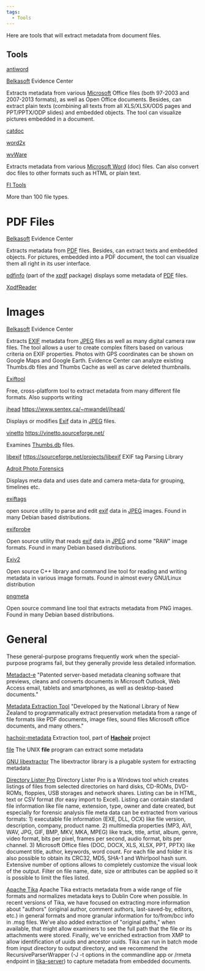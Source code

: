 ```yaml
---
tags:
  - Tools
---
```

Here are tools that will extract metadata from document files.

## Tools

[antiword](https://en.wikipedia.org/wiki/Antiword)

[Belkasoft](belkasoft.md) Evidence Center

Extracts metadata from various [Microsoft](microsoft.md) Office
files (both 97-2003 and 2007-2013 formats), as well as Open Office
documents. Besides, can extract plain texts (combining all texts from
all XLS/XLSX/ODS pages and PPT/PPTX/ODP slides) and embedded objects.
The tool can visualize pictures embedded in a document.

[catdoc](https://github.com/petewarden/catdoc)

[word2x](https://word2x.sourceforge.net/)

[wvWare](https://wvware.sourceforge.net/)

Extracts metadata from various [Microsoft Word](microsoft_office.md) (doc)
files. Can also convert doc files to other formats such as HTML or plain text.

[FI Tools](https://www.fid3.com/)

More than 100 file types.

# PDF Files

[Belkasoft](belkasoft.md) Evidence Center

Extracts metadata from [PDF](pdf.md) files. Besides, can extract
texts and embedded objects. For pictures, embedded into a PDF document,
the tool can visualize them all right in its user interface.

[pdfinfo](pdfinfo.md) (part of the [xpdf](xpdf.md)
package) displays some metadata of [PDF](pdf.md) files.

[XpdfReader](https://www.xpdfreader.com/index.html)

# Images

[Belkasoft](belkasoft.md) Evidence Center

Extracts [EXIF](exif.md) metadata from [JPEG](jpeg.md)
files as well as many digital camera raw files. The tool allows a user
to create complex filters based on various criteria on EXIF properties.
Photos with GPS coordinates can be shown on Google Maps and Google
Earth. Evidence Center can analyze existing Thumbs.db files and Thumbs
Cache as well as carve deleted thumbnails.

[Exiftool](exiftool.md)

Free, cross-platform tool to extract metadata from many different file
formats. Also supports writing

[jhead](jhead.md)
<https://www.sentex.ca/~mwandel/jhead/>

Displays or modifies [Exif](exif.md) data in
[JPEG](jpeg.md) files.

[vinetto](vinetto.md)
<https://vinetto.sourceforge.net/>

Examines [Thumbs.db](thumbs.db.md) files.

[libexif](libexif.md)
<https://sourceforge.net/projects/libexif> EXIF tag Parsing Library

[Adroit Photo Forensics](adroit_photo_forensics.md)

Displays meta data and uses date and camera meta-data for grouping,
timelines etc.

[exiftags](https://johnst.org/sw/exiftags/)

open source utility to parse and edit [exif](exif.md) data in
[JPEG](jpeg.md) images. Found in many Debian based
distributions.

[exifprobe](https://www.virtual-cafe.com/~dhh/tools.d/exifprobe.d/exifprobe.html)

Open source utility that reads [exif](exif.md) data in
[JPEG](jpeg.md) and some "RAW" image formats. Found in many
Debian based distributions.

[Exiv2](https://exiv2.org/)

Open source C++ library and command line tool for reading and writing
metadata in various image formats. Found in almost every GNU/Linux
distribution

[pngmeta](https://sourceforge.net/projects/pmt/files/)

Open source command line tool that extracts metadata from PNG images. Found in
many Debian based distributions.

# General

These general-purpose programs frequently work when the special-purpose
programs fail, but they generally provide less detailed information.

[Metadact-e](https://www.litera.com/products/metadact)
"Patented server-based metadata cleaning software that previews, cleans
and converts documents in Microsoft Outlook, Web Access email, tablets
and smartphones, as well as desktop-based documents."

[Metadata Extraction Tool](https://meta-extractor.sourceforge.net/)
"Developed by the National Library of New Zealand to programmatically
extract preservation metadata from a range of file formats like PDF
documents, image files, sound files Microsoft office documents, and many
others."

[hachoir-metadata](hachoir.md)
Extraction tool, part of **[Hachoir](hachoir.md)** project

[file](file.md)
The UNIX **file** program can extract some metadata

[GNU libextractor](https://www.gnunet.org/en/)
The libextractor library is a plugable system for extracting metadata

[Directory Lister Pro](https://www.krksoft.com/)
Directory Lister Pro is a Windows tool which creates listings of files
from selected directories on hard disks, CD-ROMs, DVD-ROMs, floppies,
USB storages and network shares. Listing can be in HTML, text or CSV
format (for easy import to Excel). Listing can contain standard file
information like file name, extension, type, owner and date created, but
especially for forensic analysis file meta data can be extracted from
various formats: 1) executable file information (EXE, DLL, OCX) like
file version, description, company, product name. 2) multimedia
properties (MP3, AVI, WAV, JPG, GIF, BMP, MKV, MKA, MPEG) like track,
title, artist, album, genre, video format, bits per pixel, frames per
second, audio format, bits per channel. 3) Microsoft Office files (DOC,
DOCX, XLS, XLSX, PPT, PPTX) like document title, author, keywords, word
count. For each file and folder it is also possible to obtain its CRC32,
MD5, SHA-1 and Whirlpool hash sum. Extensive number of options allows to
completely customize the visual look of the output. Filter on file name,
date, size or attributes can be applied so it is possible to limit the
files listed.

[Apache Tika](https://tika.apache.org/)
Apache Tika extracts metadata from a wide range of file formats and
normalizes metadata keys to Dublin Core when possible. In recent
versions of Tika, we have focused on extracting more information about
"authors" (original author, comment authors, last-saved-by, editors,
etc.) in general formats and more granular information for to/from/bcc
info in .msg files. We've also added extraction of "original paths,"
when available, that might allow examiners to see the full path that the
file or its attachments were stored. Finally, we've enriched extraction
from XMP to allow identification of uuids and ancestor uuids. Tika can
run in batch mode from input directory to output directory, and we
recommend the RecursiveParserWrapper (-J -t options in the commandline
app or /rmeta endpoint in
[tika-server](https://cwiki.apache.org/confluence/display/tika/TikaJAXRS)) to capture
metadata from embedded documents.
